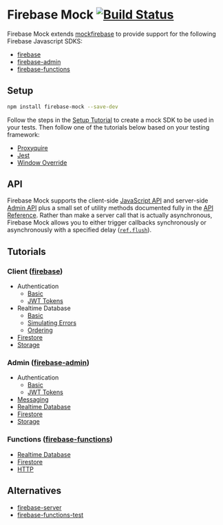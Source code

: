 Firebase Mock [![Build Status](https://travis-ci.org/soumak77/firebase-mock.svg?branch=master)](https://travis-ci.org/soumak77/firebase-mock)
============

Firebase Mock extends [mockfirebase](https://github.com/katowulf/mockfirebase) to provide support for the following Firebase Javascript SDKS:
- [firebase](https://github.com/firebase/firebase-js-sdk)
- [firebase-admin](https://github.com/firebase/firebase-admin-node)
- [firebase-functions](https://github.com/firebase/firebase-functions)

## Setup
```bash
npm install firebase-mock --save-dev
```
Follow the steps in the [Setup Tutorial](tutorials/integration/setup.md) to create a mock SDK to be used in your tests.  Then follow one of the tutorials below based on your testing framework:
* [Proxyquire](tutorials/integration/proxyquire.md)
* [Jest](tutorials/integration/jest.md)
* [Window Override](tutorials/integration/window.md)

## API

Firebase Mock supports the client-side [JavaScript API](https://firebase.google.com/docs/reference/js/) and server-side [Admin API](https://firebase.google.com/docs/reference/admin/node/) plus a small set of utility methods documented fully in the [API Reference](API.md). Rather than make a server call that is actually asynchronous, Firebase Mock allows you to either trigger callbacks synchronously or asynchronously with a specified delay ([`ref.flush`](API.md#flushdelay---ref)).

## Tutorials
### Client ([firebase](https://github.com/firebase/firebase-js-sdk))
* Authentication
  * [Basic](tutorials/client/auth/authentication.md)
  * [JWT Tokens](tutorials/client/auth/tokens.md)
* Realtime Database
  * [Basic](tutorials/client/rtdb/basic.md)
  * [Simulating Errors](tutorials/client/rtdb/errors.md)
  * [Ordering](tutorials/client/rtdb/spies.md)
* [Firestore](tutorials/client/firestore.md)
* [Storage](tutorials/client/storage.md)

### Admin ([firebase-admin](https://github.com/firebase/firebase-admin-node))
* Authentication
  * [Basic](tutorials/admin/authentication.md)
  * [JWT Tokens](tutorials/admin/tokens.md)
* [Messaging](tutorials/admin/messaging.md)
* [Realtime Database](tutorials/admin/rtdb.md)
* [Firestore](tutorials/admin/firestore.md)
* [Storage](tutorials/admin/storage.md)

### Functions ([firebase-functions](https://github.com/firebase/firebase-functions))
* [Realtime Database](tutorials/functions/rtdb.md)
* [Firestore](tutorials/functions/firestore.md)
* [HTTP](tutorials/functions/http.md)

## Alternatives
* [firebase-server](https://github.com/urish/firebase-server)
* [firebase-functions-test](https://firebase.google.com/docs/functions/unit-testing)
